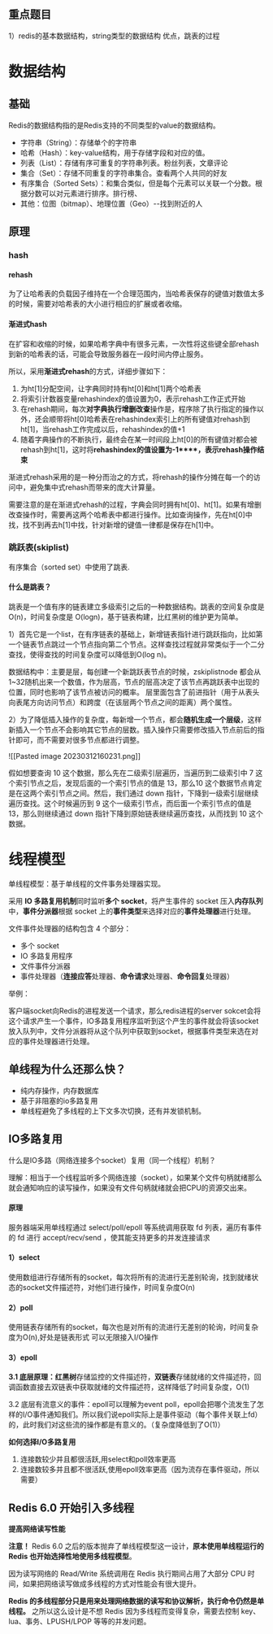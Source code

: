 
## 重点题目
1）redis的基本数据结构，string类型的数据结构 优点，跳表的过程




# 数据结构

## 基础
Redis的数据结构指的是Redis支持的不同类型的value的数据结构。

-   字符串（String）：存储单个的字符串
-   哈希（Hash）：key-value结构，用于存储字段和对应的值。
-   列表（List）：存储有序可重复的字符串列表。粉丝列表，文章评论
-   集合（Set）：存储不同重复的字符串集合。查看两个人共同的好友
-   有序集合（Sorted Sets）：和集合类似，但是每个元素可以关联一个分数。根据分数可以对元素进行排序。排行榜、
-   其他：位图（bitmap）、地理位置（Geo）--找到附近的人

## 原理

### hash

#### rehash

为了让哈希表的负载因子维持在一个合理范围内，当哈希表保存的键值对数值太多的时候，需要对哈希表的大小进行相应的扩展或者收缩。

#### 渐进式hash

在扩容和收缩的时候，如果哈希字典中有很多元素，一次性将这些键全部rehash到新的哈希表的话，可能会导致服务器在一段时间内停止服务。

所以，采用**渐进式rehash**的方式，详细步骤如下：
1.  为ht[1]分配空间，让字典同时持有ht[0]和ht[1]两个哈希表
2.  将索引计数器变量rehashindex的值设置为0，表示rehash工作正式开始
3.  在rehash期间，每次**对字典执行增删改查**操作是，程序除了执行指定的操作以外，还会顺带将ht[0]哈希表在rehashindex索引上的所有键值对rehash到ht[1]，当rehash工作完成以后，rehashindex的值+1
4.  随着字典操作的不断执行，最终会在某一时间段上ht[0]的所有键值对都会被rehash到ht[1]，这时将**rehashindex****的值设置为****-1****，表示rehash操作结束**

渐进式rehash采用的是一种分而治之的方式，将rehash的操作分摊在每一个的访问中，避免集中式rehash而带来的庞大计算量。

需要注意的是在渐进式rehash的过程，字典会同时拥有ht[0]、ht[1]。如果有增删改查操作时，需要再这两个哈希表中都进行操作。比如查询操作，先在ht[0]中找，找不到再去h[1]中找，针对新增的键值一律都是保存在h[1]中。


### 跳跃表(skiplist)

有序集合（sorted set）中使用了跳表.

#### 什么是跳表？

跳表是一个值有序的链表建立多级索引之后的一种数据结构。跳表的空间复杂度是 O(n)，时间复杂度是 O(logn)，基于链表构建，比红黑树的维护更为简单。


1）首先它是一个list，在有序链表的基础上，新增链表指针进行跳跃指向，比如第一个链表节点跳过一个节点指向第二个节点。这样查找过程就非常类似于一个二分查找，使得查找的时间复杂度可以降低到O(log n)。

数据结构中：主要是层，每创建一个新跳跃表节点的时候，zskiplistnode 都会从1~32随机出来一个数值，作为层高，节点的层高决定了该节点再跳跃表中出现的位置，同时也影响了该节点被访问的概率。
层里面包含了前进指针（用于从表头向表尾方向访问节点）和跨度（在该层两个节点之间的距离）两个属性。

2）为了降低插入操作的复杂度，每新增一个节点，都会**随机生成一个层级**，这样新插入一个节点不会影响其它节点的层数。插入操作只需要修改插入节点前后的指针即可，而不需要对很多节点都进行调整。

![[Pasted image 20230312160231.png]]

假如想要查询 10 这个数据，那么先在二级索引层遍历，当遍历到二级索引中 7 这个索引节点之后，发现后面的一个索引节点的值是 13，那么10 这个数据节点肯定是在这两个索引节点之间。然后，我们通过 down 指针，下降到一级索引层继续遍历查找。这个时候遍历到 9 这个一级索引节点，而后面一个索引节点的值是 13，那么则继续通过 down 指针下降到原始链表继续遍历查找，从而找到 10 这个数据。

# 线程模型

单线程模型：基于单线程的文件事务处理器实现。

采用 **IO 多路复用机制**同时监听**多个 socket**，将产生事件的 socket 压入**内存队列**中，**事件分派器**根据 socket 上的**事件类型**来选择对应的**事件处理器**进行处理。

文件事件处理器的结构包含 4 个部分：

-   多个 socket
-   IO 多路复用程序
-   文件事件分派器
-   事件处理器（**连接应答**处理器、**命令请求**处理器、**命令回复**处理器）

举例：

客户端socket向Redis的进程发送一个请求，那么redis进程的server sokcet会将这个请求产生一个事件，IO多路复用程序监听到这个产生的事件就会将该socket放入队列中，文件分派器将从这个队列中获取到socket，根据事件类型来选在对应的事件处理器进行处理。


## 单线程为什么还那么快？

- 纯内存操作，内存数据库
- 基于非阻塞的io多路复用
- 单线程避免了多线程的上下文多次切换，还有并发锁机制。

## IO多路复用

什么是IO多路（网络连接多个socket）复用（同一个线程）机制？

理解：相当于一个线程监听多个网络连接（socket），如果某个文件句柄就绪那么就会通知响应的读写操作，如果没有文件句柄就绪就会把CPU的资源交出来。

#### 原理

服务器端采用单线程通过 select/poll/epoll 等系统调用获取 fd 列表，遍历有事件的 fd 进行 accept/recv/send ，使其能支持更多的并发连接请求

#### 1）select

使用数组进行存储所有的socket，每次将所有的流进行无差别轮询，找到就绪状态的socket文件描述符，对他们进行操作，时间复杂度O(n)

#### 2）poll

使用链表存储所有的socket，每次也是对所有的流进行无差别的轮询，时间复杂度为O(n),好处是链表形式 可以无限接入I/O操作

#### 3）epoll

**3.1 底层原理：红黑树**存储监控的文件描述符，**双链表**存储就绪的文件描述符，回调函数直接去双链表中获取就绪的文件描述符，这样降低了时间复杂度，O(1)



3.2 底层有流意义的事件：epoll可以理解为event poll，epoll会把哪个流发生了怎样的I/O事件通知我们。所以我们说epoll实际上是事件驱动（每个事件关联上fd）的，此时我们对这些流的操作都是有意义的。（复杂度降低到了O(1)）

**如何选择I/O多路复用**

1.  连接数较少并且都很活跃,用select和poll效率更高
2.  连接数较多并且都不很活跃,使用epoll效率更高（因为流存在事件驱动，所以需要）

## Redis 6.0 开始引入多线程

**提高网络读写性能**

**注意！** Redis 6.0 之后的版本抛弃了单线程模型这一设计，**原本使用单线程运行的 Redis 也开始选择性地使用多线程模型**。

因为读写网络的 Read/Write 系统调用在 Redis 执行期间占用了大部分 CPU 时间，如果把网络读写做成多线程的方式对性能会有很大提升。

**Redis 的多线程部分只是用来处理网络数据的读写和协议解析，执行命令仍然是单线程。** 之所以这么设计是不想 Redis 因为多线程而变得复杂，需要去控制 key、lua、事务、LPUSH/LPOP 等等的并发问题。